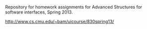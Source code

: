 Repository for homework assignments for Advanced Structures for software interfaces, Spring 2013. 

http://www.cs.cmu.edu/~bam/uicourse/830spring13/